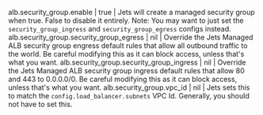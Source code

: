 alb.security_group.enable | true | Jets will create a managed security group when true. False to disable it entirely. Note: You may want to just set the `security_group_ingress` and `security_group_egress` configs instead.
alb.security_group.security_group_egress | nil | Override the Jets Managed ALB security group engress default rules that allow all outbound traffic to the world.  Be careful modifying this as it can block access, unless that's what you want.
alb.security_group.security_group_ingress | nil | Override the Jets Managed ALB security group ingress default rules that allow 80 and 443 to 0.0.0.0/0. Be careful modifying this as it can block access, unless that's what you want.
alb.security_group.vpc_id | nil | Jets sets this to match the `config.load_balancer.subnets` VPC Id. Generally, you should not have to set this.